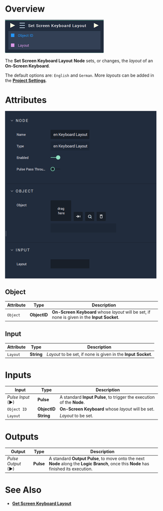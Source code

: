 # Overview

![The Set Screen Keyboard Layout Node.](../../../.gitbook/assets/node-setscreenkeyboardlayout.png)

The **Set Screen Keyboard Layout** **Node** sets, or changes, the *layout* of an **On-Screen Keyboard**.

The default options are: `English` and `German`. More *layouts* can be added in the [**Project Settings**](../../../modules/project-settings.md).

# Attributes

![The Set Screen Keyboard Layout Node Attributes.](../../../.gitbook/assets/node-setscreenkeyboardlayout-attri.png)

## Object

|Attribute|Type|Description|
|---|---|---|
| `Object` | **ObjectID** | **On-Screen Keyboard** whose *layout* will be set, if none is given in the **Input Socket**. |

## Input

|Attribute|Type|Description|
|---|---|---|
| `Layout` | **String** | *Layout* to be set, if none is given in the **Input Socket**. |


# Inputs

|Input|Type|Description|
|---|---|---|
|*Pulse Input* (►)|**Pulse**|A standard **Input Pulse**, to trigger the execution of the **Node**.|
| `Object ID` | **ObjectID** | **On-Screen Keyboard** whose *layout* will be set. |
| `Layout` | **String** | *Layout* to be set. |

# Outputs

|Output|Type|Description|
|---|---|---|
|*Pulse Output* (►)|**Pulse**|A standard **Output Pulse**, to move onto the next **Node** along the **Logic Branch**, once this **Node** has finished its execution.|

# See Also

* [**Get Screen Keyboard Layout**](getscreenkeyboardlayout.md)

